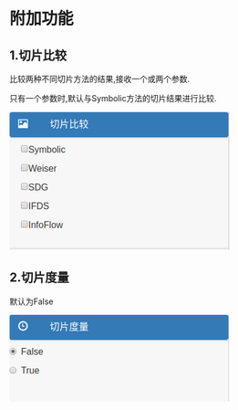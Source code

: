 # 附加功能

## 1.切片比较

比较两种不同切片方法的结果,接收一个或两个参数.

只有一个参数时,默认与Symbolic方法的切片结果进行比较.

![切片比较](_media/1-6.png)

## 2.切片度量

默认为False

![切片度量](_media/1-7.png)
